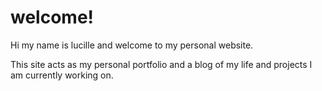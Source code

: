 # welcome!
Hi my name is lucille and welcome to my personal website.

This site acts as my personal portfolio and a blog of my life and projects
I am currently working on.
